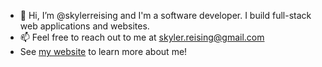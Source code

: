 - 👋 Hi, I’m @skylerreising and I'm a software developer. I build full-stack web applications and websites.
- 📫 Feel free to reach out to me at skyler.reising@gmail.com
- See [my website](https://skylerreising.github.io/skyler-reising/) to learn more about me!

<!---
skylerreising/skylerreising is a ✨ special ✨ repository because its `README.md` (this file) appears on your GitHub profile.
You can click the Preview link to take a look at your changes.
--->
